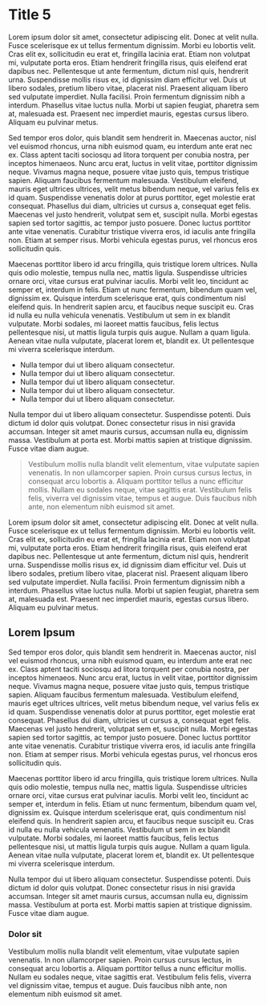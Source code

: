 # Title 5

Lorem ipsum dolor sit amet, consectetur adipiscing elit. Donec at velit nulla. Fusce scelerisque ex ut tellus fermentum dignissim. Morbi eu lobortis velit. Cras elit ex, sollicitudin eu erat et, fringilla lacinia erat. Etiam non volutpat mi, vulputate porta eros. Etiam hendrerit fringilla risus, quis eleifend erat dapibus nec. Pellentesque ut ante fermentum, dictum nisl quis, hendrerit urna. Suspendisse mollis risus ex, id dignissim diam efficitur vel. Duis ut libero sodales, pretium libero vitae, placerat nisl. Praesent aliquam libero sed vulputate imperdiet. Nulla facilisi. Proin fermentum dignissim nibh a interdum. Phasellus vitae luctus nulla. Morbi ut sapien feugiat, pharetra sem at, malesuada est. Praesent nec imperdiet mauris, egestas cursus libero. Aliquam eu pulvinar metus.

Sed tempor eros dolor, quis blandit sem hendrerit in. Maecenas auctor, nisl vel euismod rhoncus, urna nibh euismod quam, eu interdum ante erat nec ex. Class aptent taciti sociosqu ad litora torquent per conubia nostra, per inceptos himenaeos. Nunc arcu erat, luctus in velit vitae, porttitor dignissim neque. Vivamus magna neque, posuere vitae justo quis, tempus tristique sapien. Aliquam faucibus fermentum malesuada. Vestibulum eleifend, mauris eget ultrices ultrices, velit metus bibendum neque, vel varius felis ex id quam. Suspendisse venenatis dolor at purus porttitor, eget molestie erat consequat. Phasellus dui diam, ultricies ut cursus a, consequat eget felis. Maecenas vel justo hendrerit, volutpat sem et, suscipit nulla. Morbi egestas sapien sed tortor sagittis, ac tempor justo posuere. Donec luctus porttitor ante vitae venenatis. Curabitur tristique viverra eros, id iaculis ante fringilla non. Etiam at semper risus. Morbi vehicula egestas purus, vel rhoncus eros sollicitudin quis.

Maecenas porttitor libero id arcu fringilla, quis tristique lorem ultrices. Nulla quis odio molestie, tempus nulla nec, mattis ligula. Suspendisse ultricies ornare orci, vitae cursus erat pulvinar iaculis. Morbi velit leo, tincidunt ac semper et, interdum in felis. Etiam ut nunc fermentum, bibendum quam vel, dignissim ex. Quisque interdum scelerisque erat, quis condimentum nisl eleifend quis. In hendrerit sapien arcu, et faucibus neque suscipit eu. Cras id nulla eu nulla vehicula venenatis. Vestibulum ut sem in ex blandit vulputate. Morbi sodales, mi laoreet mattis faucibus, felis lectus pellentesque nisi, ut mattis ligula turpis quis augue. Nullam a quam ligula. Aenean vitae nulla vulputate, placerat lorem et, blandit ex. Ut pellentesque mi viverra scelerisque interdum.

- Nulla tempor dui ut libero aliquam consectetur.
- Nulla tempor dui ut libero aliquam consectetur.
- Nulla tempor dui ut libero aliquam consectetur.
- Nulla tempor dui ut libero aliquam consectetur.
- Nulla tempor dui ut libero aliquam consectetur.

Nulla tempor dui ut libero aliquam consectetur. Suspendisse potenti. Duis dictum id dolor quis volutpat. Donec consectetur risus in nisi gravida accumsan. Integer sit amet mauris cursus, accumsan nulla eu, dignissim massa. Vestibulum at porta est. Morbi mattis sapien at tristique dignissim. Fusce vitae diam augue.

> Vestibulum mollis nulla blandit velit elementum, vitae vulputate sapien venenatis. In non ullamcorper sapien. Proin cursus cursus lectus, in consequat arcu lobortis a. Aliquam porttitor tellus a nunc efficitur mollis. Nullam eu sodales neque, vitae sagittis erat. Vestibulum felis felis, viverra vel dignissim vitae, tempus et augue. Duis faucibus nibh ante, non elementum nibh euismod sit amet.

Lorem ipsum dolor sit amet, consectetur adipiscing elit. Donec at velit nulla. Fusce scelerisque ex ut tellus fermentum dignissim. Morbi eu lobortis velit. Cras elit ex, sollicitudin eu erat et, fringilla lacinia erat. Etiam non volutpat mi, vulputate porta eros. Etiam hendrerit fringilla risus, quis eleifend erat dapibus nec. Pellentesque ut ante fermentum, dictum nisl quis, hendrerit urna. Suspendisse mollis risus ex, id dignissim diam efficitur vel. Duis ut libero sodales, pretium libero vitae, placerat nisl. Praesent aliquam libero sed vulputate imperdiet. Nulla facilisi. Proin fermentum dignissim nibh a interdum. Phasellus vitae luctus nulla. Morbi ut sapien feugiat, pharetra sem at, malesuada est. Praesent nec imperdiet mauris, egestas cursus libero. Aliquam eu pulvinar metus.

## Lorem Ipsum

Sed tempor eros dolor, quis blandit sem hendrerit in. Maecenas auctor, nisl vel euismod rhoncus, urna nibh euismod quam, eu interdum ante erat nec ex. Class aptent taciti sociosqu ad litora torquent per conubia nostra, per inceptos himenaeos. Nunc arcu erat, luctus in velit vitae, porttitor dignissim neque. Vivamus magna neque, posuere vitae justo quis, tempus tristique sapien. Aliquam faucibus fermentum malesuada. Vestibulum eleifend, mauris eget ultrices ultrices, velit metus bibendum neque, vel varius felis ex id quam. Suspendisse venenatis dolor at purus porttitor, eget molestie erat consequat. Phasellus dui diam, ultricies ut cursus a, consequat eget felis. Maecenas vel justo hendrerit, volutpat sem et, suscipit nulla. Morbi egestas sapien sed tortor sagittis, ac tempor justo posuere. Donec luctus porttitor ante vitae venenatis. Curabitur tristique viverra eros, id iaculis ante fringilla non. Etiam at semper risus. Morbi vehicula egestas purus, vel rhoncus eros sollicitudin quis.

Maecenas porttitor libero id arcu fringilla, quis tristique lorem ultrices. Nulla quis odio molestie, tempus nulla nec, mattis ligula. Suspendisse ultricies ornare orci, vitae cursus erat pulvinar iaculis. Morbi velit leo, tincidunt ac semper et, interdum in felis. Etiam ut nunc fermentum, bibendum quam vel, dignissim ex. Quisque interdum scelerisque erat, quis condimentum nisl eleifend quis. In hendrerit sapien arcu, et faucibus neque suscipit eu. Cras id nulla eu nulla vehicula venenatis. Vestibulum ut sem in ex blandit vulputate. Morbi sodales, mi laoreet mattis faucibus, felis lectus pellentesque nisi, ut mattis ligula turpis quis augue. Nullam a quam ligula. Aenean vitae nulla vulputate, placerat lorem et, blandit ex. Ut pellentesque mi viverra scelerisque interdum.

Nulla tempor dui ut libero aliquam consectetur. Suspendisse potenti. Duis dictum id dolor quis volutpat. Donec consectetur risus in nisi gravida accumsan. Integer sit amet mauris cursus, accumsan nulla eu, dignissim massa. Vestibulum at porta est. Morbi mattis sapien at tristique dignissim. Fusce vitae diam augue.

### Dolor sit

Vestibulum mollis nulla blandit velit elementum, vitae vulputate sapien venenatis. In non ullamcorper sapien. Proin cursus cursus lectus, in consequat arcu lobortis a. Aliquam porttitor tellus a nunc efficitur mollis. Nullam eu sodales neque, vitae sagittis erat. Vestibulum felis felis, viverra vel dignissim vitae, tempus et augue. Duis faucibus nibh ante, non elementum nibh euismod sit amet.
